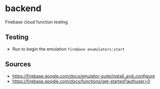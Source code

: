 # backend
Firebase cloud function testing

## Testing
- Run to begin the emulation `firebase enumulators:start`

## Sources
- https://firebase.google.com/docs/emulator-suite/install_and_configure
- https://firebase.google.com/docs/functions/get-started?authuser=0